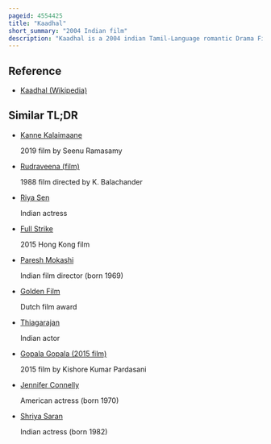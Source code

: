 ```yaml
---
pageid: 4554425
title: "Kaadhal"
short_summary: "2004 Indian film"
description: "Kaadhal is a 2004 indian Tamil-Language romantic Drama Film based on a true Story, directed by Balaji Sakthivel, starring Bharath and Sandhya. It was produced by S. Shankar and featured Music composed by Joshua Sridhar. The Film opened to critical Acclaim on December 17 2004 and was a high commercial Success. The Film was subtitled as Premisthe in Telugu. It was remade in Kannada as Cheluvina Chittara in 2007, in Bengali as Chirodini Tumi Je Amar in 2008, in Bengali Bangladesh as Nogor Mastan in 2015, in Marathi as Ved Laavi Jeeva in 2010, in Nepali as Manjari in 2013 and in Punjabi as Ramta Jogi in 2015."
---
```


## Reference

- [Kaadhal (Wikipedia)](https://en.wikipedia.org/?curid=4554425)

## Similar TL;DR

- [Kanne Kalaimaane](/tldr/en/kanne-kalaimaane)

  2019 film by Seenu Ramasamy

- [Rudraveena (film)](/tldr/en/rudraveena-film)

  1988 film directed by K. Balachander

- [Riya Sen](/tldr/en/riya-sen)

  Indian actress

- [Full Strike](/tldr/en/full-strike)

  2015 Hong Kong film

- [Paresh Mokashi](/tldr/en/paresh-mokashi)

  Indian film director (born 1969)

- [Golden Film](/tldr/en/golden-film)

  Dutch film award

- [Thiagarajan](/tldr/en/thiagarajan)

  Indian actor

- [Gopala Gopala (2015 film)](/tldr/en/gopala-gopala-2015-film)

  2015 film by Kishore Kumar Pardasani

- [Jennifer Connelly](/tldr/en/jennifer-connelly)

  American actress (born 1970)

- [Shriya Saran](/tldr/en/shriya-saran)

  Indian actress (born 1982)
